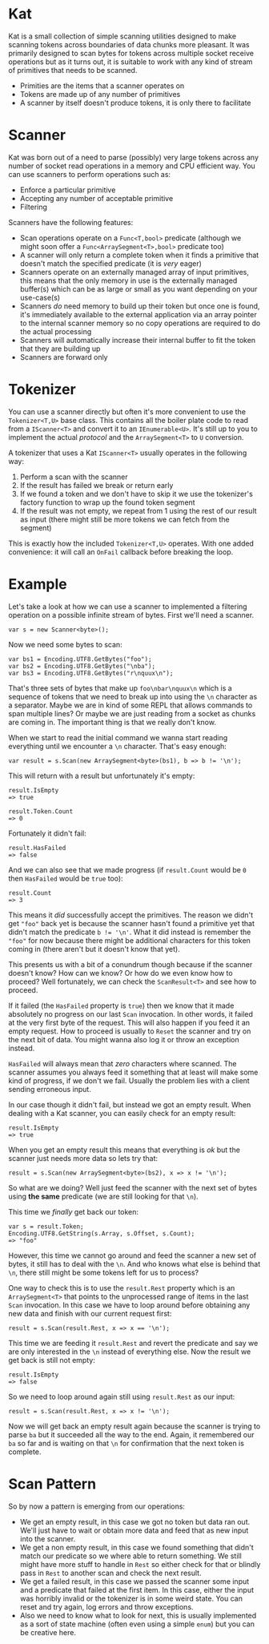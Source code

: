 Kat
===
Kat is a small collection of simple scanning utilities designed to make scanning tokens across boundaries of data chunks more pleasant. It was primarily designed to scan bytes for tokens across multiple socket receive operations but as it turns out, it is suitable to work with any kind of stream of primitives that needs to be scanned. 

* Primities are the items that a scanner operates on
* Tokens are made up of any number of primitives
* A scanner by itself doesn't produce tokens, it is only there to facilitate

Scanner
=======
Kat was born out of a need to parse (possibly) very large tokens across any number of socket read operations in a memory and CPU efficient way. You can use scanners to perform operations such as:

* Enforce a particular primitive
* Accepting any number of acceptable primitive
* Filtering

Scanners have the following features:

* Scan operations operate on a `Func<T,bool>` predicate (although we might soon offer a `Func<ArraySegment<T>,bool>` predicate too)
* A scanner will only return a complete token when it finds a primitive that doesn't match the specified predicate (it is _very_ eager)
* Scanners operate on an externally managed array of input primitives, this means that the only memory in use is the externally managed buffer(s) which can be as large or small as you want depending on your use-case(s)
* Scanners _do_ need memory to build up their token but once one is found, it's immediately available to the external application via an array pointer to the internal scanner memory so no copy operations are required to do the actual processing
* Scanners will automatically increase their internal buffer to fit the token that they are building up
* Scanners are forward only

Tokenizer
=========
You can use a scanner directly but often it's more convenient to use the `Tokenizer<T,U>` base class. This contains all the boiler plate code to read from a `IScanner<T>` and convert it to an `IEnumerable<U>`. It's still up to you to implement the actual _protocol_ and the `ArraySegment<T>` to `U` conversion. 

A tokenizer that uses a Kat `IScanner<T>` usually operates in the following way:

1. Perform a scan with the scanner
2. If the result has failed we break or return early
3. If we found a token and we don't have to skip it we use the tokenizer's factory function to wrap up the found token segment
4. If the result was not empty, we repeat from 1 using the rest of our result as input (there might still be more tokens we can fetch from the segment)

This is exactly how the included `Tokenizer<T,U>` operates. With one added convenience: it will call an `OnFail` callback before breaking the loop.

Example
=======
Let's take a look at how we can use a scanner to implemented a filtering operation on a possible infinite stream of bytes. First we'll need a scanner.

	var s = new Scanner<byte>();
	
Now we need some bytes to scan:

	var bs1 = Encoding.UTF8.GetBytes("foo");
	var bs2 = Encoding.UTF8.GetBytes("\nba");
	var bs3 = Encoding.UTF8.GetBytes("r\nquux\n");	

That's three sets of bytes that make up `foo\nbar\nquux\n` which is a sequence of tokens that we need to break up into using the `\n` character as a separator. Maybe we are in kind of some REPL that allows commands to span multiple lines? Or maybe we are just reading from a socket as chunks are coming in. The important thing is that we really don't know.

When we start to read the initial command we wanna start reading everything until we encounter a `\n` character. That's easy enough:

	var result = s.Scan(new ArraySegment<byte>(bs1), b => b != '\n');

This will return with a result but unfortunately it's empty:

	result.IsEmpty
	=> true

	result.Token.Count
	=> 0

Fortunately it didn't fail:

	result.HasFailed
	=> false

And we can also see that we made progress (if `result.Count` would be `0` then `HasFailed` would be `true` too):

	result.Count
	=> 3

This means it _did_ successfully accept the primitives. The reason we didn't get `"foo"` back yet is because the scanner hasn't found a primitive yet that didn't match the predicate `b != '\n'`. What it did instead is remember the `"foo"` for now because there might be additional characters for this token coming in (there aren't but it doesn't know that yet).

This presents us with a bit of a conundrum though because if the scanner doesn't know? How can we know? Or how do we even know how to proceed? Well fortunately, we can check the `ScanResult<T>` and see how to proceed.

If it failed (the `HasFailed` property is `true`) then we know that it made absolutely no progress on our last `Scan` invocation. In other words, it failed at the very first byte of the request. This will also happen if you feed it an empty request. How to proceed is usually to `Reset` the scanner and try on the next bit of data. You might wanna also log it or throw an exception instead. 

`HasFailed` will always mean that _zero_ characters where scanned. The scanner assumes you always feed it something that at least will make some kind of progress, if we don't we fail. Usually the problem lies with a client sending erroneous input.

In our case though it didn't fail, but instead we got an empty result. When dealing with a Kat scanner, you can easily check for an empty result:

	result.IsEmpty
	=> true

When you get an empty result this means that everything is _ok_ but the scanner just needs more data so lets try that:

	result = s.Scan(new ArraySegment<byte>(bs2), x => x != '\n');

So what are we doing? Well just feed the scanner with the next set of bytes using __the same__ predicate (we are still looking for that `\n`). 

This time we _finally_ get back our token:

	var s = result.Token;
	Encoding.UTF8.GetString(s.Array, s.Offset, s.Count);
	=> "foo"

However, this time we cannot go around and feed the scanner a new set of bytes, it still has to deal with the `\n`. And who knows what else is behind that `\n`, there still might be some tokens left for us to process? 

One way to check this is to use the `result.Rest` property which is an `ArraySegment<T>` that points to the unprocessed range of items in the last `Scan` invocation. In this case we have to loop around before obtaining any new data and finish with our current request first:

	result = s.Scan(result.Rest, x => x == '\n');
	
This time we are feeding it `result.Rest` and revert the predicate and say we are only interested in the `\n` instead of everything else. Now the result we get back is still not empty:

	result.IsEmpty
	=> false

So we need to loop around again still using `result.Rest` as our input:

	result = s.Scan(result.Rest, x => x != '\n');

Now we will get back an empty result again because the scanner is trying to parse `ba` but it succeeded all the way to the end. Again, it remembered our `ba` so far and is waiting on that `\n` for confirmation that the next token is complete. 

Scan Pattern
============
So by now a pattern is emerging from our operations:

* We get an empty result, in this case we got no token but data ran out. We'll just have to wait or obtain more data and feed that as new input into the scanner.
* We get a non empty result, in this case we found something that didn't match our predicate so we where able to return something. We still might have more stuff to handle in `Rest` so either check for that or blindly pass in `Rest` to another scan and check the next result.
* We get a failed result, in this case we passed the scanner some input and a predicate that failed at the first item. In this case, either the input was horribly invalid or the tokenizer is in some weird state. You can reset and try again, log errors and throw exceptions.
* Also we need to know what to look for next, this is usually implemented as a sort of state machine (often even using a simple `enum`) but you can be creative here.






 